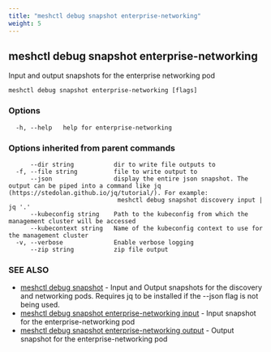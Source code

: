 ```yaml
---
title: "meshctl debug snapshot enterprise-networking"
weight: 5
---
```

## meshctl debug snapshot enterprise-networking

Input and output snapshots for the enterprise networking pod

```
meshctl debug snapshot enterprise-networking [flags]
```

### Options

```
  -h, --help   help for enterprise-networking
```

### Options inherited from parent commands

```
      --dir string           dir to write file outputs to
  -f, --file string          file to write output to
      --json                 display the entire json snapshot. The output can be piped into a command like jq (https://stedolan.github.io/jq/tutorial/). For example:
                              meshctl debug snapshot discovery input | jq '.'
      --kubeconfig string    Path to the kubeconfig from which the management cluster will be accessed
      --kubecontext string   Name of the kubeconfig context to use for the management cluster
  -v, --verbose              Enable verbose logging
      --zip string           zip file output
```

### SEE ALSO

* [meshctl debug snapshot](../meshctl_debug_snapshot)	 - Input and Output snapshots for the discovery and networking pods. Requires jq to be installed if the --json flag is not being used.
* [meshctl debug snapshot enterprise-networking input](../meshctl_debug_snapshot_enterprise-networking_input)	 - Input snapshot for the enterprise-networking pod
* [meshctl debug snapshot enterprise-networking output](../meshctl_debug_snapshot_enterprise-networking_output)	 - Output snapshot for the enterprise-networking pod

